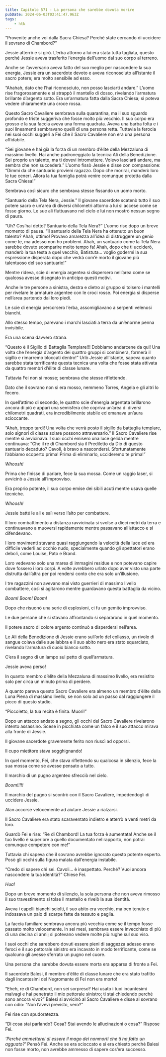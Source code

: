 ```yaml
---
title: Capitolo 571 - La persona che sarebbe dovuta morire
pubDate: 2024-06-03T03:41:47.963Z
tags:
    - htk
---
```


“Provenite anche voi dalla Sacra Chiesa? Perché state cercando di uccidere il sovrano di Chambord?”

Jessie atterrò e si girò. L’erba attorno a lui era stata tutta tagliata, questo perché Jessie aveva trasferito l’energia dell’uomo dal suo corpo al terreno.

Anche se l’avversario aveva fatto del suo meglio per nascondere la sua energia, Jessie era un sacerdote devoto e aveva riconosciuto all’istante il sacro potere; era molto sensibile ad esso.

“Ahahah, dato che l’hai riconosciuto, non posso lasciarti andare.” L’uomo rise fragorosamente e si strappò il mantello di dosso, rivelando l’armatura brillante d’argento sotto. Era un’armatura fatta dalla Sacra Chiesa; si poteva vedere chiaramente una croce rossa.

Questo Sacro Cavaliere sembrava sulla quarantina, ma il suo sguardo profondo e triste suggeriva che fosse molto più vecchio. Il suo corpo era grosso e la sua faccia aveva una forma quadrata. Aveva una barba folta e i suoi lineamenti sembravano quelli di una persona retta. Tuttavia la ferocia nei suoi occhi suggerì a Fei che il Sacro Cavaliere non era una persona affidabile.

“Sei giovane e hai già la forza di un membro d’élite della Mezzaluna di massimo livello. Hai anche padroneggiato la tecnica Ali della Benedizione. Sei proprio un talento, ma ti dovevi intromettere. Volevo lasciarti andare, ma sembra che non succederà.” L’uomo fissò Jessie e disse con compassione: “Dimmi da che santuario provieni ragazzo. Dopo che morirai, manderò loro le tue ceneri. Allora la tua famiglia potrà venire comunque protetta dalla Sacra Chiesa!”

Sembrava così sicuro che sembrava stesse fissando un uomo morto.

“Santuario della Tela Nera, Jessie.” Il giovane sacerdote scatenò tutto il suo potere sacro e un’area di diversi chilometri attorno a lui si accese come se fosse giorno. Le sue ali fluttuavano nel cielo e lui non mostrò nessun segno di paura.

“Uh? Cos’hai detto? Santuario della Tela Nera?” L’uomo rise dopo un breve momento di pausa. “Il santuario della Tela Nera ha ottenuto un buon talento? Ahah, ottimo! Provavo amarezza all’idea di distruggere un genio come te, ma adesso non ho problemi. Ahah, un santuario come la Tela Nera sarebbe dovuto scomparire molto tempo fa! Ahah, dopo che ti ucciderò, manderò la tua testa a quel vecchio, Batistuta… voglio godermi la sua espressione disperata dopo che vedrà com’è morto il giovane più talentuoso del suo santuario!”

Mentre rideva, scie di energia argentea si dispersero nell’area come se qualcosa avesse disegnato in anticipo questi motivi.

Anche le tre persone a sinistra, destra e dietro al gruppo si tolsero i mantelli per rivelare le armature argentee con le croci rosse. Poi energia si disperse nell’area partendo dai loro piedi.

Le scie di energia percorsero l’erba, assomigliavano a serpenti velenosi bianchi.

Allo stesso tempo, parevano i marchi lasciati a terra da un’enorme penna invisibile.

Era una scena davvero strana.

“Questo è il Sigillo di Battaglia Templare!!! Dobbiamo andarcene da qui! Una volta che l’energia d’argento dei quattro gruppi si combinerà, formerà il sigillo e rimarremo bloccati dentro!” Urlò Jessie all’istante, sapeva quanto sarebbe stata terrificante questa tecnica una volta che fosse stata attivata da quattro membri d’élite di classe lunare.

Tuttavia Fei non si mosse; sembrava che stesse riflettendo.

Dato che il sovrano non si era mosso, nemmeno Torres, Angela e gli altri lo fecero.

In quell’attimo di secondo, le quattro scie d’energia argentata brillarono ancora di più e apparì una semisfera che copriva un’area di diversi chilometri quadrati, era incredibilmente stabile ed emanava un’aura scioccante.

“Ahah, troppo tardi! Una volta che verrà posto il sigillo da battaglia templare, solo signori di classe solare possono attraversarlo.” Il Sacro Cavaliere rise mentre si avvicinava. I suoi occhi emisero una luce gelida mentre continuava: “Che il re di Chambord sia il Prediletto da Dio di questo santuario decaduto? Cavoli, è bravo a nascondersi. Sfortunatamente l’abbiamo scoperto prima! Prima di eliminarlo, uccideremo te prima!”

<em>Whoosh!</em>

Prima che finisse di parlare, fece la sua mossa. Come un raggio laser, si avvicinò a Jessie all’improvviso.

Era proprio potente, il suo corpo emise dei sibili acuti mentre usava quelle tecniche.

<em>Whoosh!</em>

Jessie batté le ali e salì verso l’alto per combattere.

Il loro combattimento a distanza ravvicinata si svolse a dieci metri da terra e continuavano a muoversi rapidamente mentre passavano all’attacco e si difendevano.

I loro movimenti stavano quasi raggiungendo la velocità della luce ed era difficile vederli ad occhio nudo, specialmente quando gli spettatori erano deboli, come Louise, Pato e Brand.

Loro vedevano solo una marea di immagini residue e non potevano capire dove fossero i loro corpi. A volte avrebbero urlato dopo aver visto una parte distrutta dall’altra per poi rendersi conto che era solo un’illusione.

I tre ragazzini non avevano mai visto guerrieri di massimo livello combattere, così si agitarono mentre guardavano questa battaglia da vicino.

<em>Boom! Boom! Boom!</em>

Dopo che risuonò una serie di esplosioni, ci fu un gemito improvviso.

Le due persone che si stavano affrontando si separarono in quel momento.

Il potere sacro di colore argento continuò a disperdersi nell’area.

Le Ali della Benedizione di Jessie erano sull’orlo del collasso, un rivolo di sangue colava dalle sue labbra e il suo abito nero era stato squarciato, rivelando l’armatura di cuoio bianco sotto.

C’era il segno di un lampo sul petto di quell’armatura.

Jessie aveva perso!

In quanto membro d’élite della Mezzaluna di massimo livello, era resistito solo per circa un minuto prima di perdere.

A quanto pareva questo Sacro Cavaliere era almeno un membro d’élite della Luna Piena di massimo livello, se non solo ad un passo dal raggiungere il picco di questo stadio.

“Piccoletto, la tua recita è finita. Muori!”

Dopo un attacco andato a segno, gli occhi del Sacro Cavaliere rivelarono intento assassino. Scese in picchiata come un falco e il suo attacco mirava alla fronte di Jessie.

Il giovane sacerdote gravemente ferito non riuscì ad opporsi.

Il cupo mietitore stava sogghignando!

In quel momento, Fei, che stava riflettendo su qualcosa in silenzio, fece la sua mossa come se avesse pensato a tutto.

Il marchio di un pugno argenteo sfrecciò nel cielo.

<em>Boom!!!!!</em>

Il marchio del pugno si scontrò con il Sacro Cavaliere, impedendogli di uccidere Jessie.

Alan accorse velocemente ad aiutare Jessie a rialzarsi.

Il Sacro Cavaliere era stato scaraventato indietro e atterrò a venti metri da loro.

Guardò Fei e rise: “Re di Chambord! La tua forza è aumentata! Anche se il tuo livello è superiore a quello documentato nel rapporto, non potrai comunque competere con me!”

Tuttavia chi sapeva che il sovrano avrebbe ignorato questo potente esperto. Posò gli occhi sulla figura malata dall’energia instabile.

“Credo di sapere chi sei. Cavoli… è inaspettato. Perché? Vuoi ancora nascondere la tua identità?” Chiese Fei.

<em>Hua!</em>

Dopo un breve momento di silenzio, la sola persona che non aveva rimosso il suo travestimento si tolse il mantello e rivelò la sua identità.

Aveva i capelli bianchi sciolti, il suo abito era vecchio, ma ben tenuto e indossava un paio di scarpe fatte da tessuto e paglia.

La faccia familiare sembrava ancora più vecchia come se il tempo fosse passato molto velocemente. In sei mesi, sembrava essere invecchiato di più di una decina di anni; si potevano vedere molte più rughe sul suo viso.

I suoi occhi che sarebbero dovuti essere pieni di saggezza adesso erano feroci e il suo pettorale sinistro era incavato in modo terrificante, come se qualcuno gli avesse sferrato un pugno nel cuore.

Una persona che sarebbe dovuta essere morta era apparsa di fronte a Fei.

Il sacerdote Balesi, il membro d’élite di classe lunare che era stato trafitto dagli incantesimi del Negromante di Fei non era morto!


“Eheh, re di Chambord, non sei sorpreso? Hai usato i tuoi incantesimi malvagi e hai penetrato il mio pettorale sinistro; ti stai chiedendo perché sono ancora vivo?” Balesi si avvicinò al Sacro Cavaliere e disse al sovrano con odio: “Non l’avevi previsto, vero?”

Fei rise con spudoratezza.

“Di cosa stai parlando? Cosa? Stai avendo le allucinazioni o cosa?” Rispose Fei.

<em>’Perché ammetterei di essere il mago dei nonmorti che ti ha fatto un agguato?’</em> Pensò Fei. Anche se era scioccato e si era chiesto perché Balesi non fosse morto, non avrebbe ammesso di sapere cos’era successo.




